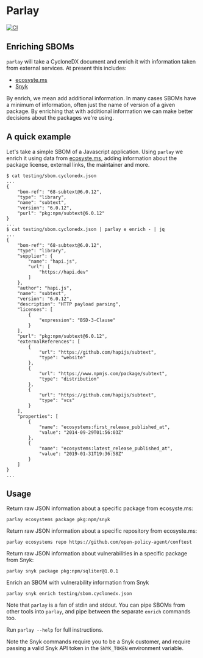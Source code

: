 # Parlay

[![CI](https://github.com/snyk/parlay/actions/workflows/ci.yml/badge.svg)](https://github.com/snyk/parlay/actions/workflows/ci.yml)

## Enriching SBOMs

`parlay` will take a CycloneDX document and enrich it with information taken from external services. At present this includes:

* [ecosyste.ms](https://ecosyste.ms)
* [Snyk](https://snyk.io)

By enrich, we mean add additional information. In many cases SBOMs have a minimum of information, often just the name of version of a given package. By enriching that with additional information we can make better decisions about the packages we're using.

## A quick example

Let's take a simple SBOM of a Javascript application. Using `parlay` we enrich it using data from [ecosyste.ms](https://ecosyste.ms), adding information about the package license, external links, the maintainer and more.

```
$ cat testing/sbom.cyclonedx.json
...
{
	"bom-ref": "68-subtext@6.0.12",
	"type": "library",
	"name": "subtext",
	"version": "6.0.12",
	"purl": "pkg:npm/subtext@6.0.12"
}
...
$ cat testing/sbom.cyclonedx.json | parlay e enrich - | jq
...
{
	"bom-ref": "68-subtext@6.0.12",
	"type": "library",
	"supplier": {
		"name": "hapi.js",
		"url": [
			"https://hapi.dev"
		]
	},
	"author": "hapi.js",
	"name": "subtext",
	"version": "6.0.12",
	"description": "HTTP payload parsing",
	"licenses": [
		{
			"expression": "BSD-3-Clause"
		}
	],
	"purl": "pkg:npm/subtext@6.0.12",
	"externalReferences": [
		{
			"url": "https://github.com/hapijs/subtext",
			"type": "website"
		},
		{
			"url": "https://www.npmjs.com/package/subtext",
			"type": "distribution"
		},
		{
			"url": "https://github.com/hapijs/subtext",
			"type": "vcs"
		}
	],
	"properties": [
		{
			"name": "ecosystems:first_release_published_at",
			"value": "2014-09-29T01:56:03Z"
		},
		{
			"name": "ecosystems:latest_release_published_at",
			"value": "2019-01-31T19:36:58Z"
		}
	]
}
...
```

## Usage

Return raw JSON information about a specific package from ecosyste.ms:

```
parlay ecosystems package pkg:npm/snyk
```

Return raw JSON information about a specific repository from ecosyste.ms:

```
parlay ecosystems repo https://github.com/open-policy-agent/conftest
```

Return raw JSON information about vulnerabilities in a specific package from Snyk:

```
parlay snyk package pkg:npm/sqliter@1.0.1
```

Enrich an SBOM with vulnerability information from Snyk

```
parlay snyk enrich testing/sbom.cyclonedx.json
```

Note that `parlay` is a fan of stdin and stdout. You can pipe SBOMs from other tools into `parlay`, and pipe between the separate `enrich` commands too. 

Run `parlay --help` for full instructions.

Note the Snyk commands require you to be a Snyk customer, and require passing a valid Snyk API token in the `SNYK_TOKEN` environment variable.


